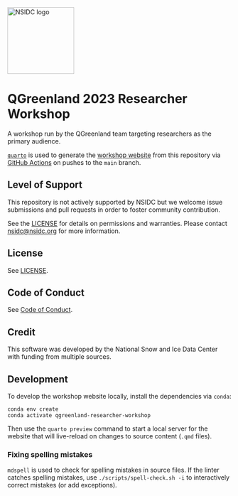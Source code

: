 <img alt="NSIDC logo" src="https://nsidc.org/themes/custom/nsidc/logo.svg" width="150" />

# QGreenland 2023 Researcher Workshop

A workshop run by the QGreenland team targeting researchers as the primary audience.

[`quarto`](https://quarto.org/) is used to generate the [workshop
website](https://qgreenland-workshop-2023-researcher.github.io/) from this
repository via [GitHub Actions](.github/workflows/publish-to-quarto-website.yml)
on pushes to the `main` branch.


## Level of Support

This repository is not actively supported by NSIDC but we welcome issue submissions and
pull requests in order to foster community contribution.

See the [LICENSE](LICENSE) for details on permissions and warranties. Please contact
nsidc@nsidc.org for more information.


## License

See [LICENSE](LICENSE).


## Code of Conduct

See [Code of Conduct](CODE_OF_CONDUCT.md).


## Credit

This software was developed by the National Snow and Ice Data Center with funding from
multiple sources.


## Development

To develop the workshop website locally, install the dependencies via `conda`:

```{bash}
conda env create
conda activate qgreenland-researcher-workshop
```

Then use the `quarto preview` command to start a local server for the website
that will live-reload on changes to source content (`.qmd` files).


### Fixing spelling mistakes

`mdspell` is used to check for spelling mistakes in source files. If the linter
catches spelling mistakes, use `./scripts/spell-check.sh -i` to interactively
correct mistakes (or add exceptions).
